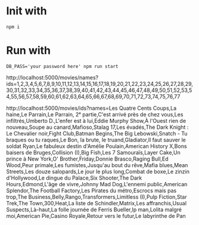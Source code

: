 # Init with

```
npm i
```

# Run with 
```
DB_PASS='your password here' npm run start 
```

http://localhost:5000/movies/names?ids=1,2,3,4,5,6,7,8,9,10,11,12,13,14,15,16,17,18,19,20,21,22,23,24,25,26,27,28,29,30,31,32,33,34,35,36,37,38,39,40,41,42,43,44,45,46,47,48,49,50,51,52,53,54,55,56,57,58,59,60,61,62,63,64,65,66,67,68,69,70,71,72,73,74,75,76,77

http://localhost:5000/movies/ids?names=Les Quatre Cents Coups,La haine,Le Parrain,Le Parrain, 2ᵉ partie,C'est arrivé près de chez vous,Les infiltrés,Umberto D.,L'enfer est à lui,Eddie Murphy Show,À l'Ouest rien de nouveau,Soupe au canard,Mafioso,Stalag 17,Les évadés,The Dark Knight : Le Chevalier noir,Fight Club,Batman Begins,The Big Lebowski,Snatch - Tu braques ou tu raques,Le Bon, la brute, le truand,Gladiator,Il faut sauver le soldat Ryan,Le fabuleux destin d'Amélie Poulain,American History X,Bons baisers de Bruges,Collision (I),Big Fish,Les 7 Samouraïs,Layer Cake,Un prince à New York,O' Brother,Friday,Donnie Brasco,Raging Bull,Ed Wood,Peur primale,Les fumistes,Jusqu'au bout du rêve,Mafia blues,Mean Streets,Les douze salopards,Le jour le plus long,Combat de boxe,Le zinzin d'Hollywood,Le dingue du Palace,Six Shooter,The Dark Hours,Edmond,L'âge de vivre,Johnny Mad Dog,L'ennemi public,American Splendor,The Football Factory,Les Pirates du métro,Escrocs mais pas trop,The Business,Belly,Rango,Transformers,Limitless (I),Pulp Fiction,Star Trek,The Town,300,Heat,La liste de Schindler,Matrix,Les affranchis,Usual Suspects,Là-haut,La folle journée de Ferris Bueller,Ip man,Lolita malgré moi,American Pie,Casino Royale,Retour vers le futur,Le labyrinthe de Pan